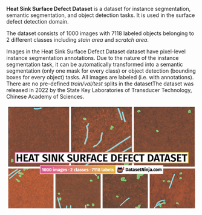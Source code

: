 **Heat Sink Surface Defect Dataset** is a dataset for instance segmentation, semantic segmentation, and object detection tasks. It is used in the surface defect detection domain. 

The dataset consists of 1000 images with 7118 labeled objects belonging to 2 different classes including *stain area* and *scratch area*.

Images in the Heat Sink Surface Defect Dataset dataset have pixel-level instance segmentation annotations. Due to the nature of the instance segmentation task, it can be automatically transformed into a semantic segmentation (only one mask for every class) or object detection (bounding boxes for every object) tasks. All images are labeled (i.e. with annotations). There are no pre-defined <i>train/val/test</i> splits in the datasetThe dataset was released in 2022 by the State Key Laboratories of Transducer Technology, Chinese Academy of Sciences.

<img src="https://github.com/dataset-ninja/heat-sink-surface-defect-dataset/raw/main/visualizations/poster.png">
